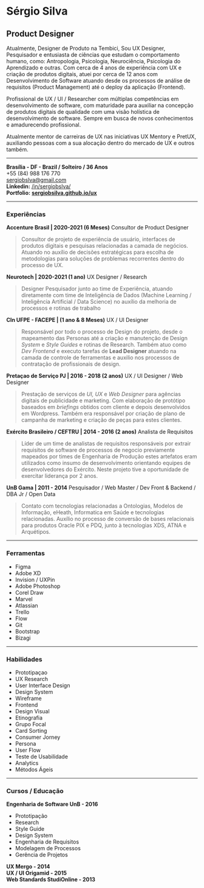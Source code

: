 # Sérgio Silva

## Product Designer
Atualmente, Designer de Produto na Tembici, Sou UX Designer, Pesquisador e entusiasta de ciências que estudam o comportamento humano, como: Antropologia, Psicologia, Neurociência, Psicologia do Aprendizado e outras. Com cerca de 4 anos de experiência com UX e criação de produtos digitais, atuei por cerca de 12 anos com Desenvolvimento de Software atuando desde os processos de análise de requisitos (Product Management) até o deploy da aplicação (Frontend).

Profissional de UX / UI / Researcher com múltiplas competências em desenvolvimento de software, com maturidade para auxiliar na concepção de produtos digitais de qualidade com uma visão holística de desenvolvimento de software. Sempre em busca de novos conhecimentos e amadurecendo profissional.

Atualmente mentor de carreiras de UX nas iniciativas UX Mentory e PretUX, auxiliando pessoas com a sua alocação dentro do mercado de UX e outros também.

---

**Brasília - DF - Brazil / Solteiro / 36 Anos**<br>
+55 (84) 988 176 770 <br>
sergiobslva@gmail.com <br>
**Linkedin:** [/in/sergiobslva/](https://www.linkedin.com/in/sergiobslva/) <br>
**Portfolio:** **[sergiobsilva.github.io/ux](https://sergiobsilva.github.io/ux)**

---

### Experiências
**Accenture Brasil | 2020-2021 (6 Meses)**
Consultor de Product Designer

> Consultor de projeto de experiência de usuário, interfaces de produtos digitais e pesquisas relacionadas a camada de negócios. Atuando no auxílio de decisões estratégicas para escolha de metodologias para soluções de problemas recorrentes dentro do processo de UX.

**Neurotech | 2020-2021 (1 ano)**
UX Designer / Research

> Designer Pesquisador junto ao time de Experiência, atuando diretamente com time de Inteligência de Dados (Machine Learning / Inteligência Artificial / Data Science) no auxílio da melhoria de processos e rotinas de trabalho

**CIn UFPE - FACEPE | (1 ano & 8 Meses)**
UX / UI Designer

> Responsável por todo o processo de Design do projeto, desde o mapeamento das Personas até a criação e manutenção de Design *System* e *Style Guides* e rotinas de Research. Também atuo como *Dev Frontend* e executo tarefas de **Lead Designer** atuando na camada de controle de ferramentas e auxilio nos processos de contratação de profissionais de design.


**Pretaçao de Serviço PJ | 2016 - 2018 (2 anos)**
UX / UI Designer / Web Designer

> Prestação de serviços de *UI, UX* e *Web Designer* para agências digitais de publicidade e marketing. Com elaboração de protótipo baseados em *briefings* obtidos com cliente e depois desenvolvidos em Wordpress. Também era responsável por criação de plano de campanha de marketing e criação de peças para estes clientes.

**Exército Brasileiro / CEFTRU | 2014 - 2016 (2 anos)**
Analista de Requisitos

> Líder de um time de analistas de requisitos responsáveis por extrair requisitos de software de processos de negocio previamente mapeados por times de Engenharia de Produção estes artefatos eram utilizados como insumo de desenvolvimento orientando equipes de desenvolvedores do Exército. Neste projeto tive a oportunidade de exercitar liderança por 2 anos.


**UnB Gama | 2011 - 2014**
Pesquisador / Web Master / Dev Front & Backend / DBA Jr / Open Data

> Contato com tecnologias relacionadas a Ontologias, Modelos de Informação, eHeath, Informatica em Saúde e tecnologias relacionadas. Auxílio no processo de conversão de bases relacionais para produtos Oracle PIX e PDQ, junto à tecnologias XDS, ATNA e Arquétipos.

---
### Ferramentas

* Figma
* Adobe XD
* Invision / UXPin
* Adobe Photoshop
* Corel Draw
* Marvel
* Atlassian
* Trello
* Flow
* Git
* Bootstrap
* Bizagi

---
### Habilidades
* Prototipaçao
* UX Research
* User Interface Design
* Design System
* Wireframe
* Frontend
* Design Visual
* Etinografia
* Grupo Focal
* Card Sorting
* Consumer Jorney
* Persona
* User Flow
* Teste de Usabilidade
* Analytics
* Métodos Ágeis

---
### Cursos / Educação
**Engenharia de Software UnB - 2016**
* Prototipação
* Research
* Style Guide
* Design System
* Engenharia de Requisitos
* Modelagem de Processos
* Gerência de Projetos

**UX Mergo - 2014** <br>
**UX / UI Origamid - 2015** <br>
**Web Standards StudiOnline - 2013**
